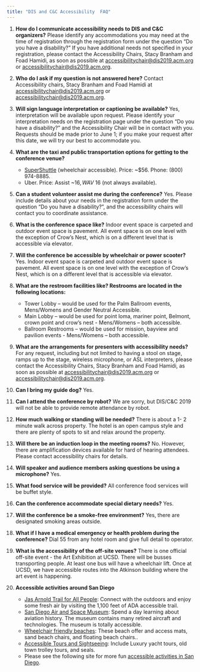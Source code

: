 ```yaml
---
title: "DIS and C&C Accessibility  FAQ"
---
```



1. __How do I communicate accessibility needs to DIS and C&C organizers?__ 
Please identify any accommodations you may need at the time of registration through the registration form under the question “Do you have a disability?” If you have additional needs not specified in your registration, please contact the Accessibility Chairs, Stacy Branham and Foad Hamidi, as soon as possible at [accessibilitychair@dis2019.acm.org](mailto:accessibilitychair@dis2019.acm.org) or [accessibilitychair@dis2019.acm.org](mailto:accessibilitychair@dis2019.acm.org).

2. __Who do I ask if my question is not answered here?__ 
Contact Accessibility chairs, Stacy Branham and Foad Hamidi at [accessibilitychair@dis2019.acm.org](mailto:accessibilitychair@dis2019.acm.org) or [accessibilitychair@dis2019.acm.org](mailto:accessibilitychair@dis2019.acm.org).

3. __Will sign language interpretation or captioning be available?__
Yes, interpretation will be available upon request. Please identify your interpretation needs on the registration page under the question “Do you have a disability?” and the Accessibility Chair will be in contact with you. Requests should be made prior to June 1; if you make your request after this date, we will try our best to accommodate you.

4. __What are the taxi and public transportation options for getting to the conference venue?__
    * [SuperShuttle](https://www.supershuttle.com/) (wheelchair accessible). Price: ~$56. Phone: (800) 974-8885.
    * Uber. Price: Assist ~$16, WAV ~$16 (not always available).

5. __Can a student volunteer assist me during the conference?__
Yes. Please include details about your needs in the registration form under the question “Do you have a disability?”, and the accessibility chairs will contact you to coordinate assistance.

6. __What is the conference space like?__ 
Indoor event space is carpeted and outdoor event space is pavement. All event space is on one level with the exception of Crow’s Nest, which is on a different level that is accessible via elevator.

7. __Will the conference be accessible by wheelchair or power scooter?__ 
Yes. Indoor event space is carpeted and outdoor event space is pavement. All event space is on one level with the exception of Crow’s Nest, which is on a different level that is accessible via elevator.

8. __What are the restroom facilities like? Restrooms are located in the following locations:__ 
    * Tower Lobby – would be used for the Palm Ballroom events, Mens/Womens and Gender Neutral Accessible.
    * Main Lobby – would be used for point loma, mariner point, Belmont, crown point and crow’s nest - Mens/Womens – both accessible.
    * Ballroom Restrooms – would be used for mission, bayview and pavilion events - Mens/Womens – both accessible.

9. __What are the arrangements for presenters with accessibility needs?__ 
For any request, including but not limited to having a stool on stage, ramps up to the stage, wireless microphone, or ASL interpreters, please contact the Accessibility Chairs, Stacy Branham and Foad Hamidi, as soon as possible at [accessibilitychair@dis2019.acm.org](mailto:accessibilitychair@dis2019.acm.org) or [accessibilitychair@dis2019.acm.org](mailto:accessibilitychair@dis2019.acm.org).

10. __Can I bring my guide dog?__ 
Yes.

11. __Can I attend the conference by robot?__
We are sorry, but DIS/C&C 2019 will not be able to provide remote attendance by robot.

12. __How much walking or standing will be needed?__ 
There is about a 1- 2 minute walk across property. The hotel is an open campus style and there are plenty of spots to sit and relax around the property. 

13. __Will there be an induction loop in the meeting rooms?__ 
No. However, there are amplification devices available for hard of hearing attendees.  Please contact accessibility chairs for details.

14. __Will speaker and audience members asking questions be using a microphone?__
Yes.

15. __What food service will be provided?__ 
All conference food services will be buffet style.

16. __Can the conference accommodate special dietary needs?__
Yes.

17. __Will the conference be a smoke-free environment?__
Yes, there are designated smoking areas outside. 

18. __What if I have a medical emergency or health problem during the conference?__ 
Dial 55 from any hotel room and give full detail to operator.

19. __What is the accessibility of the off-site venues?__ 
There is one official off-site event - the Art Exhibition at UCSD. There will be busses transporting people. At least one bus will have a wheelchair lift. Once at UCSD, we have accessible routes into the Atkinson building where the art event is happening.

20. __Accessible activities around San Diego__
    * [Jas Arnold Trail for All People](https://www.sandiego.gov/park-and-recreation/parks/trail-for-all-people): Connect with the outdoors and enjoy some fresh air by visiting the 1,100 feet of ADA accessible trail. 
    * [San Diego Air and Space Museum](http://sandiegoairandspace.org): Spend a day learning about aviation history. The museum contains many retired aircraft and technologies. The museum is totally accessible. 
    * [Wheelchair friendly beaches](https://www.sandiego.org/articles/accessible/beach-wheelchairs-san-diego-beaches.aspx): These beach offer and access mats, sand beach chairs, and floating beach chairs.. 
    * [Accessible Tours and Sightseeing](https://www.sandiego.org/articles/accessible/tours-sightseeing.aspx): Include Luxury yacht tours, old town trolley tours, and seals. 
    * Please see the following site for more fun [accessible activities in San Diego](https://www.sandiego.org/plan/visitors-information-services/accessible-traveling.aspx).
